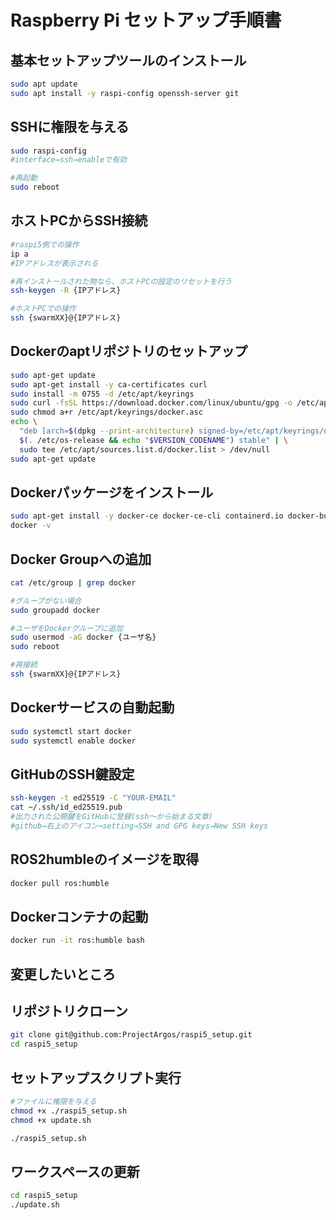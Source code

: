 # Raspberry Pi セットアップ手順書

## 基本セットアップツールのインストール
```bash
sudo apt update  
sudo apt install -y raspi-config openssh-server git
```

## SSHに権限を与える
```bash
sudo raspi-config
#interface→ssh→enableで有効

#再起動
sudo reboot
```

## ホストPCからSSH接続
```bash
#raspi5側での操作
ip a
#IPアドレスが表示される

#再インストールされた物なら、ホストPCの設定のリセットを行う
ssh-keygen -R {IPアドレス}

#ホストPCでの操作
ssh {swarmXX}@{IPアドレス}
```

## Dockerのaptリポジトリのセットアップ
```bash
sudo apt-get update
sudo apt-get install -y ca-certificates curl
sudo install -m 0755 -d /etc/apt/keyrings
sudo curl -fsSL https://download.docker.com/linux/ubuntu/gpg -o /etc/apt/keyrings/docker.asc
sudo chmod a+r /etc/apt/keyrings/docker.asc
echo \
  "deb [arch=$(dpkg --print-architecture) signed-by=/etc/apt/keyrings/docker.asc] https://download.docker.com/linux/ubuntu \
  $(. /etc/os-release && echo "$VERSION_CODENAME") stable" | \
  sudo tee /etc/apt/sources.list.d/docker.list > /dev/null
sudo apt-get update
```

## Dockerパッケージをインストール
```bash
sudo apt-get install -y docker-ce docker-ce-cli containerd.io docker-buildx-plugin docker-compose-plugin
docker -v
```

## Docker Groupへの追加
```bash
cat /etc/group | grep docker

#グループがない場合
sudo groupadd docker

#ユーザをDockerグループに追加
sudo usermod -aG docker {ユーザ名}
sudo reboot

#再接続
ssh {swarmXX}@{IPアドレス}

```
## Dockerサービスの自動起動
```bash
sudo systemctl start docker
sudo systemctl enable docker
```
## GitHubのSSH鍵設定
```bash
ssh-keygen -t ed25519 -C "YOUR-EMAIL"
cat ~/.ssh/id_ed25519.pub
#出力された公開鍵をGitHubに登録(ssh～から始まる文章)
#github→右上のアイコン→setting→SSH and GPG keys→New SSH keys
```

## ROS2humbleのイメージを取得
```bash
docker pull ros:humble
```

## Dockerコンテナの起動
```bash
docker run -it ros:humble bash
```

## 変更したいところ
## リポジトリクローン
```bash
git clone git@github.com:ProjectArgos/raspi5_setup.git
cd raspi5_setup
```

## セットアップスクリプト実行
```bash
#ファイルに権限を与える
chmod +x ./raspi5_setup.sh
chmod +x update.sh

./raspi5_setup.sh
```
## ワークスペースの更新
```bash
cd raspi5_setup
./update.sh
```
